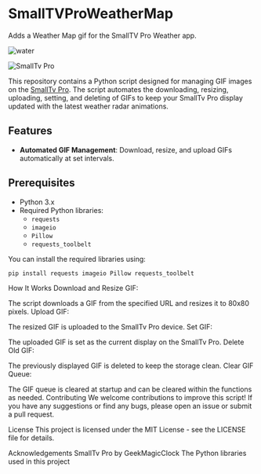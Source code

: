 # SmallTVProWeatherMap
Adds a Weather Map gif for the SmallTV Pro Weather app. 

![water](https://github.com/djware/SmallTVProWeatherMap/assets/85318457/9aaee89d-13b7-4db9-98dd-d8dd17fbf255)

![SmallTv Pro](https://github.com/GeekMagicClock/smalltv-pro/raw/main/assets/smalltv-pro-banner.png)

This repository contains a Python script designed for managing GIF images on the [SmallTv Pro](https://github.com/GeekMagicClock/smalltv-pro). The script automates the downloading, resizing, uploading, setting, and deleting of GIFs to keep your SmallTv Pro display updated with the latest weather radar animations.

## Features

- **Automated GIF Management**: Download, resize, and upload GIFs automatically at set intervals.

## Prerequisites

- Python 3.x
- Required Python libraries:
  - `requests`
  - `imageio`
  - `Pillow`
  - `requests_toolbelt`

You can install the required libraries using:
```bash
pip install requests imageio Pillow requests_toolbelt
```
How It Works
Download and Resize GIF:

The script downloads a GIF from the specified URL and resizes it to 80x80 pixels.
Upload GIF:

The resized GIF is uploaded to the SmallTv Pro device.
Set GIF:

The uploaded GIF is set as the current display on the SmallTv Pro.
Delete Old GIF:

The previously displayed GIF is deleted to keep the storage clean.
Clear GIF Queue:

The GIF queue is cleared at startup and can be cleared within the functions as needed.
Contributing
We welcome contributions to improve this script! If you have any suggestions or find any bugs, please open an issue or submit a pull request.

License
This project is licensed under the MIT License - see the LICENSE file for details.

Acknowledgements
SmallTv Pro by GeekMagicClock
The Python libraries used in this project
